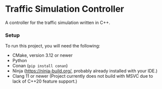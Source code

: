# Traffic Simulation Controller
A controller for the traffic simulation written in C++.

### Setup
To run this project, you will need the following:
- CMake, version 3.12 or newer
- Python
- Conan (`pip install conan`)
- Ninja (https://ninja-build.org/, probably already installed with your IDE.)
- Clang 11 or newer (Project currently does not build with MSVC due to lack of C++20 feature support.)